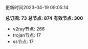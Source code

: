 更新时间2023-04-19 09:05:14

**总订阅: 73**
**总节点: 874**
**有效节点: 300**
- v2ray节点: 266
- trojan节点: 17
- ss节点: 17
